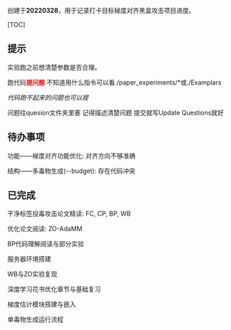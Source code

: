 创建于**20220328**，用于记录打卡目标梯度对齐黑盒攻击项目进度。

[TOC]

## 提示

实验跑之前想清楚参数是否合理。

跑代码<font color=red>**提问题**</font> 不知道用什么指令可以看./paper_experiments/*或./Examplars

*代码跑不起来的问题也可以提*

问题往quesion文件夹里塞 记得描述清楚问题 提交就写Update Questions就好


## 待办事项

功能——梯度对齐功能优化: 对齐方向不够准确

结构——多毒物生成(--budget): 存在代码冲突



## 已完成

干净标签投毒攻击论文精读: FC, CP, BP, WB

优化论文阅读: ZO-AdaMM

BP代码理解阅读与部分实验

服务器环境搭建

WB与ZO实验复现

深度学习花书优化章节与基础复习

梯度估计模块搭建与嵌入

单毒物生成运行流程
